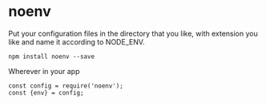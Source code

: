 # noenv

Put your configuration files in the directory that you like, with extension
you like and name it according to NODE_ENV.

```
npm install noenv --save
```

Wherever in your app
```
const config = require('noenv');
const {env} = config;
```
